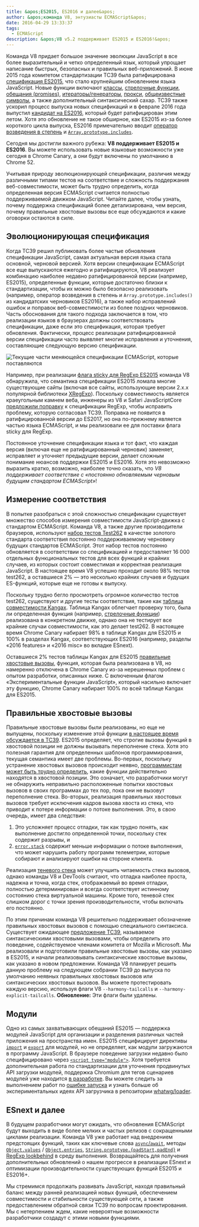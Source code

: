 ```yaml
---
title: &apos;ES2015, ES2016 и далее&apos;
author: &apos;команда V8, энтузиасты ECMAScript&apos;
date: 2016-04-29 13:33:37
tags:
  - ECMAScript
description: &apos;V8 v5.2 поддерживает ES2015 и ES2016!&apos;
---
```

Команда V8 придает большое значение эволюции JavaScript в все более выразительный и четко определенный язык, который упрощает написание быстрых, безопасных и правильных веб-приложений. В июне 2015 года комитетом стандартизации TC39 была ратифицирована [спецификация ES2015](https://www.ecma-international.org/ecma-262/6.0/), что стало крупнейшим обновлением языка JavaScript. Новые функции включают [классы](https://developer.mozilla.org/en-US/docs/Web/JavaScript/Reference/Classes), [стрелочные функции](https://developer.mozilla.org/en-US/docs/Web/JavaScript/Reference/Functions/Arrow_functions), [обещания (promises)](https://developer.mozilla.org/en-US/docs/Web/JavaScript/Reference/Global_Objects/Promise), [итераторы/генераторы](https://developer.mozilla.org/en-US/docs/Web/JavaScript/Guide/Iterators_and_Generators), [прокси](https://developer.mozilla.org/en-US/docs/Web/JavaScript/Reference/Global_Objects/Proxy), [общеизвестные символы](https://developer.mozilla.org/en-US/docs/Web/JavaScript/Reference/Global_Objects/Symbol#Well-known_symbols), а также дополнительный синтаксический сахар. TC39 также ускорил процесс выпуска новых спецификаций и в феврале 2016 года выпустил [кандидат на ES2016](https://tc39.es/ecma262/2016/), который будет ратифицирован этим летом. Хотя это обновление не такое обширное, как ES2015 из-за более короткого цикла выпуска, ES2016 примечательно вводит [оператор возведения в степень](https://developer.mozilla.org/en-US/docs/Web/JavaScript/Reference/Operators/Arithmetic_Operators#Exponentiation) и [`Array.prototype.includes`](https://developer.mozilla.org/en-US/docs/Web/JavaScript/Reference/Global_Objects/Array/includes).

<!--truncate-->
Сегодня мы достигли важного рубежа: **V8 поддерживает ES2015 и ES2016**. Вы можете использовать новые языковые возможности уже сегодня в Chrome Canary, а они будут включены по умолчанию в Chrome 52.

Учитывая природу эволюционирующей спецификации, различия между различными типами тестов на соответствие и сложность поддержания веб-совместимости, может быть трудно определить, когда определенная версия ECMAScript считается полностью поддерживаемой движком JavaScript. Читайте далее, чтобы узнать, почему поддержка спецификаций более детализирована, чем версия, почему правильные хвостовые вызовы все еще обсуждаются и какие оговорки остаются в силе.

## Эволюционирующая спецификация

Когда TC39 решил публиковать более частые обновления спецификации JavaScript, самая актуальная версия языка стала основной, черновой версией. Хотя версии спецификации ECMAScript все еще выпускаются ежегодно и ратифицируются, V8 реализует комбинацию наиболее недавно ратифицированной версии (например, ES2015), определенные функции, которые достаточно близки к стандартизации, чтобы их можно было безопасно реализовать (например, оператор возведения в степень и `Array.prototype.includes()` из кандидатских черновиков ES2016), а также набор исправлений ошибок и поправок веб-совместимости из более поздних черновиков. Часть обоснования для такого подхода заключается в том, что реализации языков в браузерах должны соответствовать спецификации, даже если это спецификация, которая требует обновления. Фактически, процесс реализации ратифицированной версии спецификации часто выявляет многие исправления и уточнения, составляющие следующую версию спецификации.

![Текущие части меняющейся спецификации ECMAScript, которые поставляются](/_img/modern-javascript/shipped-features.png)

Например, при реализации [флага sticky для RegExp ES2015](https://developer.mozilla.org/en-US/docs/Web/JavaScript/Reference/Global_Objects/RegExp/sticky) команда V8 обнаружила, что семантика спецификации ES2015 ломала многие существующие сайты (включая все сайты, использующие версии 2.x.x популярной библиотеки [XRegExp](https://github.com/slevithan/xregexp)). Поскольку совместимость является краеугольным камнем веба, инженеры из V8 и Safari JavaScriptCore [предложили поправку](https://github.com/tc39/ecma262/pull/511) к спецификации RegExp, чтобы исправить проблему, которую согласовал TC39. Поправка не появится в ратифицированной версии до ES2017, но она по-прежнему является частью языка ECMAScript, и мы реализовали ее для поставки флага sticky для RegExp.

Постоянное уточнение спецификации языка и тот факт, что каждая версия (включая еще не ратифицированный черновик) заменяет, исправляет и уточняет предыдущие версии, делает сложным понимание нюансов поддержки ES2015 и ES2016. Хотя это невозможно выразить кратко, возможно, наиболее точно сказать, что _V8 поддерживает соответствие с «постоянно обновляемым черновым будущим стандартом ECMAScript»_!

## Измерение соответствия

В попытке разобраться с этой сложностью спецификации существует множество способов измерения совместимости JavaScript-движка с стандартом ECMAScript. Команда V8, а также другие производители браузеров, используют [набор тестов Test262](https://github.com/tc39/test262) в качестве золотого стандарта соответствия постоянно поддерживаемому черновику будущих стандартов ECMAScript. Этот набор тестов постоянно обновляется в соответствии со спецификацией и предоставляет 16 000 отдельных функциональных тестов для всех функций и крайних случаев, из которых состоит совместимая и корректная реализация JavaScript. В настоящее время V8 успешно проходит около 98% тестов test262, а оставшиеся 2% — это несколько крайних случаев и будущих ES-функций, которые еще не готовы к выпуску.

Поскольку трудно бегло просмотреть огромное количество тестов test262, существуют и другие тесты соответствия, такие как [таблица совместимости Kangax](http://kangax.github.io/compat-table/ES2015/). Таблица Kangax облегчает проверку того, была ли определенная функция (например, [стрелочные функции](https://developer.mozilla.org/en-US/docs/Web/JavaScript/Reference/Functions/Arrow_functions)) реализована в конкретном движке, однако она не тестирует все крайние случаи совместимости, как это делает test262. В настоящее время Chrome Canary набирает 98% в таблице Kangax для ES2015 и 100% в разделах Kangax, соответствующих ES2016 (например, разделы «2016 features» и «2016 misc» во вкладке ESnext).

Оставшиеся 2% тестов таблицы Kangax для ES2015 [правильные хвостовые вызовы](http://www.2ality.com/2015/06/tail-call-optimization.html), функция, которая была реализована в V8, но намеренно отключена в Chrome Canary из-за нерешенных проблем с опытом разработки, описанных ниже. С включенным флагом «Экспериментальные функции JavaScript», который насильно включает эту функцию, Chrome Canary набирает 100% по всей таблице Kangax для ES2015.

## Правильные хвостовые вызовы

Правильные хвостовые вызовы были реализованы, но еще не выпущены, поскольку изменение этой функции [в настоящее время обсуждается в TC39](https://github.com/tc39/proposal-ptc-syntax). ES2015 определяет, что строгие вызовы функций в хвостовой позиции не должны вызывать переполнение стека. Хотя это полезная гарантия для определенных шаблонов программирования, текущая семантика имеет две проблемы. Во-первых, поскольку устранение хвостовых вызовов происходит неявно, [программистам может быть трудно определить](http://2ality.com/2015/06/tail-call-optimization.html#checking-whether-a-function-call-is-in-a-tail-position), какие функции действительно находятся в хвостовой позиции. Это означает, что разработчики могут не обнаружить неправильно расположенные попытки хвостовых вызовов в своих программах до тех пор, пока они не вызовут переполнение стека. Во-вторых, реализация правильных хвостовых вызовов требует исключения кадров вызова хвоста из стека, что приводит к потере информации о потоке выполнения. Это, в свою очередь, имеет два следствия:

1. Это усложняет процесс отладки, так как трудно понять, как выполнение достигло определенной точки, поскольку стек содержит разрывы, и
2. [`error.stack`](https://developer.mozilla.org/en-US/docs/Web/JavaScript/Reference/Global_Objects/Error/Stack) содержит меньше информации о потоке выполнения, что может нарушить работу программ телеметрии, которые собирают и анализируют ошибки на стороне клиента.

Реализация [теневого стека](https://bugs.webkit.org/attachment.cgi?id=274472&action=review) может улучшить читаемость стека вызовов, однако команды V8 и DevTools считают, что отладка наиболее проста, надежна и точна, когда стек, отображаемый во время отладки, полностью детерминирован и всегда соответствует истинному состоянию стека виртуальной машины. Кроме того, теневой стек слишком дорог с точки зрения производительности, чтобы включать его постоянно.

По этим причинам команда V8 решительно поддерживает обозначение правильных хвостовых вызовов с помощью специального синтаксиса. Существует ожидающее [предложение TC39](https://github.com/tc39/proposal-ptc-syntax), называемое синтаксическими хвостовыми вызовами, чтобы определить это поведение, содействуемое членами комитета от Mozilla и Microsoft. Мы реализовали и подготовили правильные хвостовые вызовы, как указано в ES2015, и начали реализовывать синтаксические хвостовые вызовы, как указано в новом предложении. Команда V8 планирует решить данную проблему на следующем собрании TC39 до выпуска по умолчанию неявных правильных хвостовых вызовов или синтаксических хвостовых вызовов. Вы можете протестировать каждую версию, используя флаги V8 `--harmony-tailcalls` и `--harmony-explicit-tailcalls`. **Обновление:** Эти флаги были удалены.

## Модули

Одно из самых захватывающих обещаний ES2015 — поддержка модулей JavaScript для организации и разделения различных частей приложения на пространства имен. ES2015 специфицирует директивы [`import`](https://developer.mozilla.org/en-US/docs/Web/JavaScript/Reference/Statements/import) и [`export`](https://developer.mozilla.org/en-US/docs/Web/JavaScript/Reference/Statements/export) для модулей, но не определяет, как модули загружаются в программу JavaScript. В браузере поведение загрузки недавно было специфицировано через [`<script type="module">`](https://blog.whatwg.org/js-modules). Хотя требуется дополнительная работа по стандартизации для уточнения продвинутых API загрузки модулей, поддержка Chromium для тегов сценариев модулей уже находится [в разработке](https://groups.google.com/a/chromium.org/d/msg/blink-dev/uba6pMr-jec/tXdg6YYPBAAJ). Вы можете следить за выполнением работ по [ошибке запуска](https://bugs.chromium.org/p/v8/issues/detail?id=1569) и узнать больше об экспериментальных идеях API загрузчика в репозитории [whatwg/loader](https://github.com/whatwg/loader).

## ESnext и далее

В будущем разработчики могут ожидать, что обновления ECMAScript будут выходить в виде более мелких и частых релизов с сокращенными циклами реализации. Команда V8 уже работает над внедрением предстоящих функций, таких как ключевые слова [`async`/`await`](https://github.com/tc39/ecmascript-asyncawait), методы [`Object.values`](https://developer.mozilla.org/en-US/docs/Web/JavaScript/Reference/Global_Objects/Object/values) / [`Object.entries`](https://developer.mozilla.org/en-US/docs/Web/JavaScript/Reference/Global_Objects/Object/entries), [`String.prototype.{padStart,padEnd}`](http://tc39.es/proposal-string-pad-start-end/) и [RegExp lookbehind](/blog/regexp-lookbehind-assertions) в среду выполнения. Возвращайтесь для получения дополнительных обновлений о нашем прогрессе в реализации ESnext и оптимизации производительности существующих функций ES2015 и ES2016+.

Мы стремимся продолжать развивать JavaScript, находя правильный баланс между ранней реализацией новых функций, обеспечением совместимости и стабильности существующей сети, а также предоставлением обратной связи TC39 по вопросам проектирования. Мы с нетерпением ждем, какие невероятные возможности разработчики создадут с этими новыми функциями.
